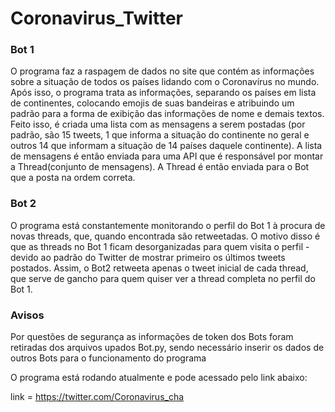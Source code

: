 # Coronavirus_Twitter

### Bot 1
O programa faz a raspagem de dados no site que contém as informações sobre a situação de todos os países lidando com o Coronavírus no mundo.
Após isso, o programa trata as informações, separando os países em lista de continentes, colocando emojis de suas bandeiras e atribuindo um padrão para a forma de exibição das informações de nome e demais textos.
Feito isso, é criada uma lista com as mensagens a serem postadas (por padrão, são 15 tweets, 1 que informa a situação do continente no geral e outros 14 que informam a situação de 14 países daquele continente).
A lista de mensagens é então enviada para uma API que é responsável por montar a Thread(conjunto de mensagens).
A Thread é então enviada para o Bot que a posta na ordem correta.

### Bot 2
O programa está constantemente monitorando o perfil do Bot 1 à procura de novas threads, que, quando encontrada são retweetadas. O motivo disso é que as threads no Bot 1 ficam desorganizadas para quem visita o perfil - devido ao padrão do Twitter de mostrar primeiro os últimos tweets postados. Assim, o Bot2 retweeta apenas o tweet inicial de cada thread, que serve de gancho para quem quiser ver a thread completa no perfil do Bot 1.

### Avisos
Por questões de segurança as informações de token dos Bots foram retiradas dos arquivos upados Bot.py, sendo necessário inserir os dados de outros Bots para o funcionamento do programa

O programa está rodando atualmente e pode acessado pelo link abaixo:

link = https://twitter.com/Coronavirus_cha


